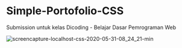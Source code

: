 # Simple-Portofolio-CSS
Submission untuk kelas Dicoding - Belajar Dasar Pemrograman Web

![screencapture-localhost-css-2020-05-31-08_24_21-min](https://user-images.githubusercontent.com/34908705/83342322-44616e80-a318-11ea-9249-ef6637fedfeb.jpg)


